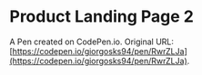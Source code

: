 # Product Landing Page 2

A Pen created on CodePen.io. Original URL: [https://codepen.io/giorgosks94/pen/RwrZLJa](https://codepen.io/giorgosks94/pen/RwrZLJa).


